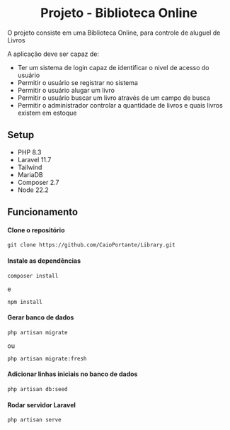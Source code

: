 <h1 align='center'>
    Projeto - Biblioteca Online
</h1>

O projeto consiste em uma Biblioteca Online, para controle de aluguel de Livros

A aplicação deve ser capaz de: 
- Ter um sistema de login capaz de identificar o nivel de acesso do usuário
- Permitir o usuário se registrar no sistema
- Permitir o usuário alugar um livro
- Permitir o usuário buscar um livro através de um campo de busca
- Permitir o administrador controlar a quantidade de livros e quais livros existem em estoque

## Setup

- PHP 8.3
- Laravel 11.7
- Tailwind
- MariaDB
- Composer 2.7
- Node 22.2
  
## Funcionamento

#### Clone o repositório

```
git clone https://github.com/CaioPortante/Library.git
```
#### Instale as dependências

```
composer install
```
e
```
npm install
```
#### Gerar banco de dados

```
php artisan migrate
```
ou
```
php artisan migrate:fresh
```
#### Adicionar linhas iniciais no banco de dados

```
php artisan db:seed
```
#### Rodar servidor Laravel

```
php artisan serve
```
